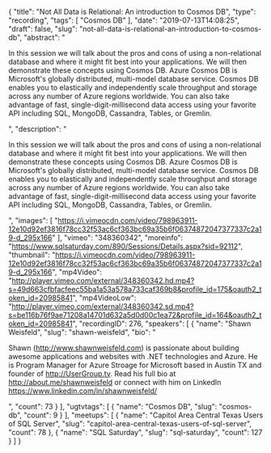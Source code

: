 {
  "title": "Not All Data is Relational: An introduction to Cosmos DB",
  "type": "recording",
  "tags": [
    "Cosmos DB"
  ],
  "date": "2019-07-13T14:08:25",
  "draft": false,
  "slug": "not-all-data-is-relational-an-introduction-to-cosmos-db",
  "abstract": "<p>In this session we will talk about the pros and cons of using a non-relational database and where it might fit best into your applications. We will then demonstrate these concepts using Cosmos DB. Azure Cosmos DB is Microsoft's globally distributed, multi-model database service. Cosmos DB enables you to elastically and independently scale throughput and storage across any number of Azure regions worldwide. You can also take advantage of fast, single-digit-millisecond data access using your favorite API including SQL, MongoDB, Cassandra, Tables, or Gremlin.</p>",
  "description": "<p>In this session we will talk about the pros and cons of using a non-relational database and where it might fit best into your applications. We will then demonstrate these concepts using Cosmos DB. Azure Cosmos DB is Microsoft's globally distributed, multi-model database service. Cosmos DB enables you to elastically and independently scale throughput and storage across any number of Azure regions worldwide. You can also take advantage of fast, single-digit-millisecond data access using your favorite API including SQL, MongoDB, Cassandra, Tables, or Gremlin.</p>",
  "images": [
    "https://i.vimeocdn.com/video/798963911-12e10d92ef3816f78cc32f53ac6cf363bc69a35b6f06374872047377337c2a19-d_295x166"
  ],
  "vimeo": "348360342",
  "moreinfo": "https://www.sqlsaturday.com/890/Sessions/Details.aspx?sid=92112",
  "thumbnail": "https://i.vimeocdn.com/video/798963911-12e10d92ef3816f78cc32f53ac6cf363bc69a35b6f06374872047377337c2a19-d_295x166",
  "mp4Video": "http://player.vimeo.com/external/348360342.hd.mp4?s=49d663cfbfacfeec55ba1a53a578a733caf369b8&profile_id=175&oauth2_token_id=20985841",
  "mp4VideoLow": "http://player.vimeo.com/external/348360342.sd.mp4?s=be116b76f9ae71208a14701d632a5d0d00c1ea72&profile_id=164&oauth2_token_id=20985841",
  "recordingID": 276,
  "speakers": [
    {
      "name": "Shawn Weisfeld",
      "slug": "shawn-weisfeld",
      "bio": "<p>Shawn (http://www.shawnweisfeld.com) is passionate about building awesome applications and websites with .NET technologies and Azure. He is Program Manager for Azure Stroage for Microsoft based in Austin TX and founder of http://UserGroup.tv. Read his full bio at http://about.me/shawnweisfeld or connect with him on LinkedIn https://www.linkedin.com/in/shawnweisfeld/</p>",
      "count": 73
    }
  ],
  "ugtvtags": [
    {
      "name": "Cosmos DB",
      "slug": "cosmos-db",
      "count": 9
    }
  ],
  "meetups": [
    {
      "name": "Capitol Area Central Texas Users of SQL Server",
      "slug": "capitol-area-central-texas-users-of-sql-server",
      "count": 78
    },
    {
      "name": "SQL Saturday",
      "slug": "sql-saturday",
      "count": 127
    }
  ]
}